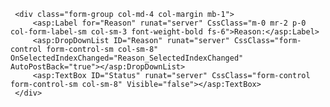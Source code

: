      <div class="form-group col-md-4 col-margin mb-1">
         <asp:Label for="Reason" runat="server" CssClass="m-0 mr-2 p-0 col-form-label-sm col-sm-3 font-weight-bold fs-6">Reason:</asp:Label>
         <asp:DropDownList ID="Reason" runat="server" CssClass="form-control form-control-sm col-sm-8" OnSelectedIndexChanged="Reason_SelectedIndexChanged" AutoPostBack="true"></asp:DropDownList>
         <asp:TextBox ID="Status" runat="server" CssClass="form-control form-control-sm col-sm-8" Visible="false"></asp:TextBox>
     </div>
